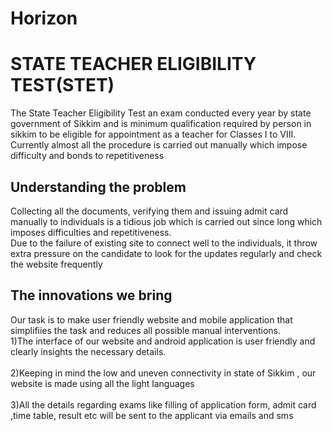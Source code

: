 # Horizon
# STATE TEACHER ELIGIBILITY TEST(STET)<br />
The State Teacher Eligibility Test an exam conducted every year by state government of Sikkim and is minimum qualification required by person in sikkim to be eligible for appointment as a teacher for Classes I to VIII. Currently almost all the procedure is carried out manually which impose difficulty and bonds to repetitiveness <br />

## Understanding the problem <br/>
Collecting  all the documents, verifying them and issuing admit card manually to individuals is a tidious job which is carried          out since long which imposes difficulties and repetitiveness. <br />
Due to the failure of existing site to connect well to the individuals, it throw extra pressure on the candidate to look for the updates
regularly and check the website frequently



## The innovations we bring
Our task is to make user friendly website and mobile application that simplifiies the task and reduces all possible manual interventions.<br />
 1)The interface of our website and android application is user friendly and clearly insights the necessary details. <br /><br />
2)Keeping in mind the low and uneven connectivity in state of Sikkim , our website is made using all the light languages <br /><br />
3)All the details regarding exams like filling of application form, admit card ,time table, result etc will be sent to the applicant via emails and sms <br />




